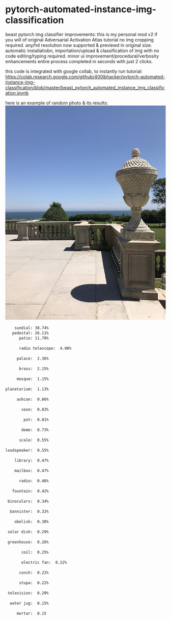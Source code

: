 # pytorch-automated-instance-img-classification
beast pytorch img classifier
improvements: this is my personal mod v2 if you will of original Adversarial Activation Atlas tutorial no img cropping required. any/hd resolution now supported & previewd in original size. automatic installatiobn, importation/upload & classification of img with no code editing/typing required. minor ui improvement/procedural/verbosity enhancements entire process completed in seconds with just 2 clicks.

this code is integrated with google collab, to instantly run tutorial:
https://colab.research.google.com/github/400lbhacker/pytorch-automated-instance-img-classification/blob/master/beast_pytorch_automated_instance_img_classification.ipynb

here is an example of random photo & its results:
![Image of Yaktocat](https://github.com/400lbhacker/pytorch-automated-instance-img-classification/blob/master/ssa.png)

        sundial: 38.74%        
       pedestal: 26.11%       
          patio: 11.70%
         
          radio telescope:  4.08%

         palace:  2.36%
         
          brass:  2.15%
          
         mosque:  1.15%
         
    planetarium:  1.13%
    
         ashcan:  0.86%
         
           vase:  0.83%
           
            pot:  0.81%
            
           dome:  0.73%
           
          scale:  0.55%
          
    loudspeaker:  0.55%
    
        library:  0.47%
        
        mailbox:  0.47%
        
          radio:  0.46%
          
       fountain:  0.42%
       
     binoculars:  0.34%
     
      bannister:  0.32%
      
        obelisk:  0.30%
        
     solar dish:  0.29%
     
     greenhouse:  0.26%
     
           coil:  0.25%
           
           electric fan:  0.22%
   
          conch:  0.22%
          
          stupa:  0.22%
          
     television:  0.20%
     
      water jug:  0.15%
      
         mortar:  0.15

